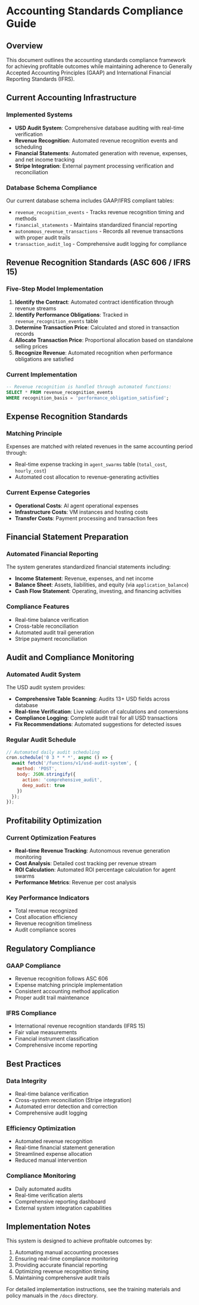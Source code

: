# Accounting Standards Compliance Guide

## Overview

This document outlines the accounting standards compliance framework for achieving profitable outcomes while maintaining adherence to Generally Accepted Accounting Principles (GAAP) and International Financial Reporting Standards (IFRS).

## Current Accounting Infrastructure

### Implemented Systems
- **USD Audit System**: Comprehensive database auditing with real-time verification
- **Revenue Recognition**: Automated revenue recognition events and scheduling
- **Financial Statements**: Automated generation with revenue, expenses, and net income tracking
- **Stripe Integration**: External payment processing verification and reconciliation

### Database Schema Compliance
Our current database schema includes GAAP/IFRS compliant tables:
- `revenue_recognition_events` - Tracks revenue recognition timing and methods
- `financial_statements` - Maintains standardized financial reporting
- `autonomous_revenue_transactions` - Records all revenue transactions with proper audit trails
- `transaction_audit_log` - Comprehensive audit logging for compliance

## Revenue Recognition Standards (ASC 606 / IFRS 15)

### Five-Step Model Implementation
1. **Identify the Contract**: Automated contract identification through revenue streams
2. **Identify Performance Obligations**: Tracked in `revenue_recognition_events` table
3. **Determine Transaction Price**: Calculated and stored in transaction records
4. **Allocate Transaction Price**: Proportional allocation based on standalone selling prices
5. **Recognize Revenue**: Automated recognition when performance obligations are satisfied

### Current Implementation
```sql
-- Revenue recognition is handled through automated functions:
SELECT * FROM revenue_recognition_events 
WHERE recognition_basis = 'performance_obligation_satisfied';
```

## Expense Recognition Standards

### Matching Principle
Expenses are matched with related revenues in the same accounting period through:
- Real-time expense tracking in `agent_swarms` table (`total_cost`, `hourly_cost`)
- Automated cost allocation to revenue-generating activities

### Current Expense Categories
- **Operational Costs**: AI agent operational expenses
- **Infrastructure Costs**: VM instances and hosting costs
- **Transfer Costs**: Payment processing and transaction fees

## Financial Statement Preparation

### Automated Financial Reporting
The system generates standardized financial statements including:
- **Income Statement**: Revenue, expenses, and net income
- **Balance Sheet**: Assets, liabilities, and equity (via `application_balance`)
- **Cash Flow Statement**: Operating, investing, and financing activities

### Compliance Features
- Real-time balance verification
- Cross-table reconciliation
- Automated audit trail generation
- Stripe payment reconciliation

## Audit and Compliance Monitoring

### Automated Audit System
The USD audit system provides:
- **Comprehensive Table Scanning**: Audits 13+ USD fields across database
- **Real-time Verification**: Live validation of calculations and conversions
- **Compliance Logging**: Complete audit trail for all USD transactions
- **Fix Recommendations**: Automated suggestions for detected issues

### Regular Audit Schedule
```javascript
// Automated daily audit scheduling
cron.schedule('0 3 * * *', async () => {
  await fetch('/functions/v1/usd-audit-system', {
    method: 'POST',
    body: JSON.stringify({ 
      action: 'comprehensive_audit', 
      deep_audit: true 
    })
  });
});
```

## Profitability Optimization

### Current Optimization Features
- **Real-time Revenue Tracking**: Autonomous revenue generation monitoring
- **Cost Analysis**: Detailed cost tracking per revenue stream
- **ROI Calculation**: Automated ROI percentage calculation for agent swarms
- **Performance Metrics**: Revenue per cost analysis

### Key Performance Indicators
- Total revenue recognized
- Cost allocation efficiency
- Revenue recognition timeliness
- Audit compliance scores

## Regulatory Compliance

### GAAP Compliance
- Revenue recognition follows ASC 606
- Expense matching principle implementation
- Consistent accounting method application
- Proper audit trail maintenance

### IFRS Compliance
- International revenue recognition standards (IFRS 15)
- Fair value measurements
- Financial instrument classification
- Comprehensive income reporting

## Best Practices

### Data Integrity
- Real-time balance verification
- Cross-system reconciliation (Stripe integration)
- Automated error detection and correction
- Comprehensive audit logging

### Efficiency Optimization
- Automated revenue recognition
- Real-time financial statement generation
- Streamlined expense allocation
- Reduced manual intervention

### Compliance Monitoring
- Daily automated audits
- Real-time verification alerts
- Comprehensive reporting dashboard
- External system integration capabilities

## Implementation Notes

This system is designed to achieve profitable outcomes by:
1. Automating manual accounting processes
2. Ensuring real-time compliance monitoring
3. Providing accurate financial reporting
4. Optimizing revenue recognition timing
5. Maintaining comprehensive audit trails

For detailed implementation instructions, see the training materials and policy manuals in the `/docs` directory.